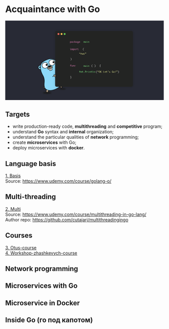 # Acquaintance with Go
![Go](https://github.com/p-12s/own-golang-manual/blob/master/go.png?raw=true)
  
## Targets
- write production-ready code, <b>multithreading</b> and <b>competitive</b> program;
- understand <b>Go</b> syntax and <b>internal</b> organization;
- understand the particular qualities of <b>network</b> programming;
- create <b>microservices</b> with Go;
- deploy microservices with <b>docker</b>.

## Language basis
[1. Basis](https://github.com/p-12s/own-golang-manual/tree/master/1-golang-introduction)  
Source: https://www.udemy.com/course/golang-o/  

## Multi-threading
[2. Multi](https://github.com/p-12s/own-golang-manual/tree/master/2-multi-threading-in-go)  
Source: https://www.udemy.com/course/multithreading-in-go-lang/  
Author repo: https://github.com/cutajarj/multithreadingingo  

## Courses
[3. Otus-course](https://github.com/p-12s/own-golang-manual/tree/master/3-otus-golang-course)  
[4. Workshop-zhashkevych-course](https://github.com/p-12s/own-golang-manual/tree/master/4-workshop-zhashkevych)  

## Network programming

## Microservices with Go

## Microservice in Docker

## Inside Go (го под капотом)
